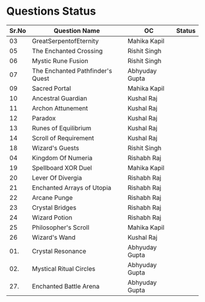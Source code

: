 # Questions Status

| Sr.No | Question Name                    | OC             | Status |
| ----- | -------------------------------- | -------------- | ------ |
| 03    | GreatSerpentofEternity           | Mahika Kapil   |        |
| 05    | The Enchanted Crossing           | Rishit Singh   |        |
| 06    | Mystic Rune Fusion               | Rishit Singh   |        |
| 07    | The Enchanted Pathfinder's Quest | Abhyuday Gupta |        |
| 09    | Sacred Portal                    | Mahika Kapil   |        |
| 10    | Ancestral Guardian               | Kushal Raj     |        |
| 11    | Archon Attunement                | Kushal Raj     |        |
| 12    | Paradox                          | Kushal Raj     |        |
| 13    | Runes of Equilibrium             | Kushal Raj     |        |
| 14    | Scroll of Requirement            | Kushal Raj     |        |
| 18    | Wizard's Guests                  | Rishit Singh   |        |
| 04    | Kingdom Of Numeria               | Rishabh Raj    |        |
| 19    | Spellboard XOR Duel              | Mahika Kapil   |        |
| 20    | Lever Of Divergia                | Rishabh Raj    |        |
| 21    | Enchanted Arrays of Utopia       | Rishabh Raj    |        |
| 22    | Arcane Punge                     | Rishabh Raj    |        |
| 23    | Crystal Bridges                  | Rishabh Raj    |        |
| 24    | Wizard Potion                    | Rishabh Raj    |        |
| 25    | Philosopher's Scroll             | Mahika Kapil   |        |
| 26    | Wizard's Wand                    | Kushal Raj     |        |
| 01.   | Crystal Resonance                | Abhyuday Gupta |        |
| 02.   | Mystical Ritual Circles          | Abhyuday Gupta |        |
| 27.   | Enchanted Battle Arena           | Abhyuday Gupta |        |
